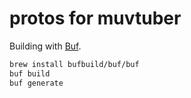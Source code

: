 # protos for muvtuber

Building with [Buf](https://buf.build).

```sh
brew install bufbuild/buf/buf
buf build
buf generate
```

